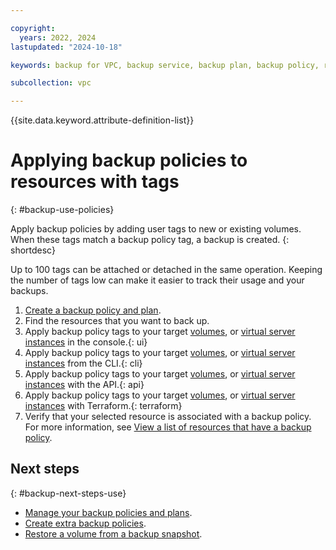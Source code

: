 ```yaml
---

copyright:
  years: 2022, 2024
lastupdated: "2024-10-18"

keywords: backup for VPC, backup service, backup plan, backup policy, restore, restore volume, restore data

subcollection: vpc

---
```


{{site.data.keyword.attribute-definition-list}}

# Applying backup policies to resources with tags
{: #backup-use-policies}

Apply backup policies by adding user tags to new or existing volumes. When these tags match a backup policy tag, a backup is created.
{: shortdesc}

Up to 100 tags can be attached or detached in the same operation. Keeping the number of tags low can make it easier to track their usage and your backups.

1. [Create a backup policy and plan](/docs/vpc?topic=vpc-create-backup-policy-and-plan).
1. Find the resources that you want to back up.
1. Apply backup policy tags to your target [volumes](/docs/vpc?topic=vpc-managing-block-storage&interface=ui#add-user-tags-volumes-ui), or [virtual server instances](/docs/vpc?topic=vpc-creating-virtual-servers&interface=ui#creating-virtual-servers-ui) in the console.{: ui}
1. Apply backup policy tags to your target [volumes](/docs/vpc?topic=vpc-managing-block-storage&interface=cli#add-user-tags-volumes-cli), or [virtual server instances](/docs/vpc?topic=vpc-creating-virtual-servers&interface=cli#creating-virtual-servers-cli)  from the CLI.{: cli}
1. Apply backup policy tags to your target [volumes](/docs/vpc?topic=vpc-managing-block-storage&interface=api#add-user-tags-volumes-api), or [virtual server instances](/docs/vpc?topic=vpc-creating-virtual-servers&interface=api#create-instance-api)  with the API.{: api}
1. Apply backup policy tags to your target [volumes](/docs/vpc?topic=vpc-managing-block-storage&interface=terraform#block-storage-add-tags-terraform), or [virtual server instances](/docs/vpc?topic=vpc-creating-virtual-servers&interface=terraform#create-instance-terraform)  with Terraform.{: terraform} 
1. Verify that your selected resource is associated with a backup policy. For more information, see [View a list of resources that have a backup policy](/docs/vpc?topic=vpc-backup-view-policies&interface=ui#backup-view-vol-backup-policies).

## Next steps
{: #backup-next-steps-use}

* [Manage your backup policies and plans](/docs/vpc?topic=vpc-backup-service-manage).
* [Create extra backup policies](/docs/vpc?topic=vpc-create-backup-policy-and-plan).
* [Restore a volume from a backup snapshot](/docs/vpc?topic=vpc-baas-vpc-restore).
